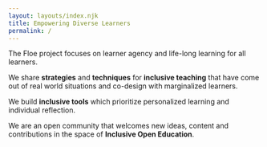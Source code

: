 ```yaml
---
layout: layouts/index.njk
title: Empowering Diverse Learners
permalink: /
---
```


The Floe project focuses on learner agency and life-long learning for all learners.

We share **strategies** and **techniques** for **inclusive teaching** that have come out of real world situations and
co-design with marginalized learners.

We build **inclusive tools** which prioritize personalized learning and individual reflection.

We are an open community that welcomes new ideas, content and contributions in the space of
**Inclusive Open Education**.
